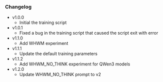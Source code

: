 ### Changelog
- v1.0.0
    - Initial the training script
- v1.0.1
    - Fixed a bug in the training script that caused the script exit with error
- v1.1.0
    - Add WHWM experiment
- v1.1.1
    - Update the default training parameters
- v1.1.2
    - Add WHWM_NO_THINK experiment for QWen3 models
- v1.2.0
    - Update WHWM_NO_THINK prompt to v2